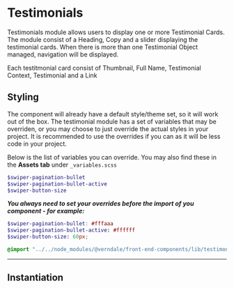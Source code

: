 # Testimonials

Testimonials module allows users to display one or more Testimonial Cards. The module consist of a Heading, Copy and a slider displaying the testimonial cards. When there is more than one Testimonial Object managed, navigation will be displayed.

Each testitmonial card consist of Thumbnail, Full Name, Testimonial Context, Testimonial and a Link

## Styling

The component will already have a default style/theme set, so it will work out of the box.
The testimonial module has a set of variables that may be overriden, or you may choose to just override the actual styles in your project.
It is recommended to use the overrides if you can as it will be less code in your project.

Below is the list of variables you can override. You may also find these in the **Assets tab** under `_variables.scss`

```scss
$swiper-pagination-bullet
$swiper-pagination-bullet-active
$swiper-button-size
```

**_You always need to set your overrides before the import of you component - for example:_**

```scss
$swiper-pagination-bullet: #fffaaa
$swiper-pagination-bullet-active: #ffffff
$swiper-button-size: 60px;

@import "../../node_modules/@verndale/front-end-components/lib/testimonials/styles";
```

---

## Instantiation
